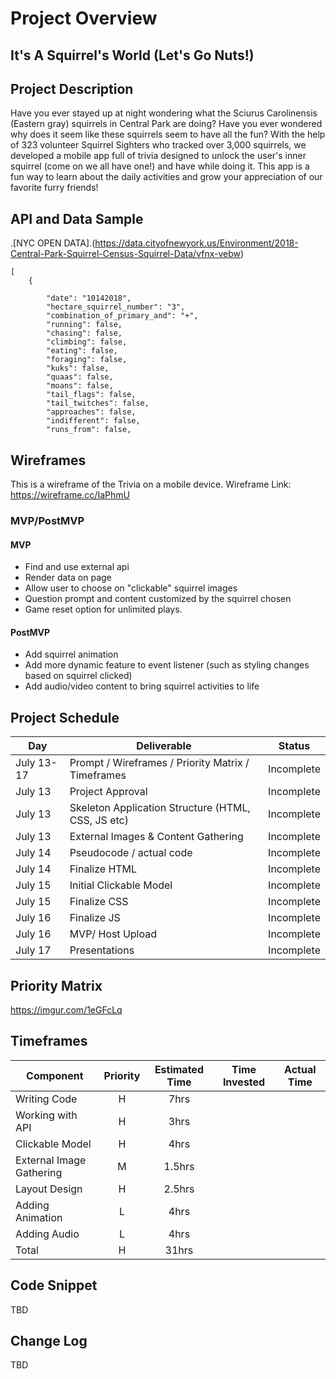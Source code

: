 # Project Overview

## It's A Squirrel's World (Let's Go Nuts!)

## Project Description

Have you ever stayed up at night wondering what the  Sciurus Carolinensis (Eastern gray) squirrels in Central Park are doing? Have you ever wondered why does it seem like these squirrels seem to have all the fun? With the help of 323 volunteer Squirrel Sighters who tracked over 3,000 squirrels, we developed a mobile app full of trivia designed to unlock the user's inner squirrel (come on we all have one!) and have while doing it. This app is a fun way to learn about the daily activities and grow your appreciation of our favorite furry friends! 
 

## API and Data Sample

.[NYC OPEN DATA].(https://data.cityofnewyork.us/Environment/2018-Central-Park-Squirrel-Census-Squirrel-Data/vfnx-vebw)

```
[
    {
       
        "date": "10142018",
        "hectare_squirrel_number": "3",
        "combination_of_primary_and": "+",
        "running": false,
        "chasing": false,
        "climbing": false,
        "eating": false,
        "foraging": false,
        "kuks": false,
        "quaas": false,
        "moans": false,
        "tail_flags": false,
        "tail_twitches": false,
        "approaches": false,
        "indifferent": false,
        "runs_from": false,

```
## Wireframes

This is a wireframe of the Trivia on a mobile device.
Wireframe Link: https://wireframe.cc/IaPhmU

### MVP/PostMVP

#### MVP 

- Find and use external api 
- Render data on page 
- Allow user to choose on "clickable" squirrel images
- Question prompt and content customized by the squirrel chosen
- Game reset option for unlimited plays.

#### PostMVP  

- Add squirrel animation 
- Add more dynamic feature to event listener (such as styling changes based on squirrel clicked)
- Add audio/video content to bring squirrel activities to life 

## Project Schedule

|  Day | Deliverable | Status
|---|---| ---|
|July 13-17| Prompt / Wireframes / Priority Matrix / Timeframes | Incomplete
|July 13| Project Approval | Incomplete
|July 13| Skeleton Application Structure (HTML, CSS, JS etc) | Incomplete
|July 13| External Images & Content Gathering | Incomplete
|July 14| Pseudocode / actual code | Incomplete
|July 14| Finalize HTML  | Incomplete
|July 15| Initial Clickable Model  | Incomplete
|July 15| Finalize CSS | Incomplete
|July 16| Finalize JS | Incomplete
|July 16| MVP/ Host Upload | Incomplete
|July 17| Presentations | Incomplete

## Priority Matrix

https://imgur.com/1eGFcLq

## Timeframes


| Component | Priority | Estimated Time | Time Invested | Actual Time |
| --- | :---: |  :---: | :---: | :---: |
| Writing Code| H | 7hrs| | |
| Working with API | H | 3hrs| | |
| Clickable Model | H | 4hrs| | |
| External Image Gathering | M | 1.5hrs| | |
| Layout Design | H | 2.5hrs| | |
| Adding Animation | L | 4hrs| | |
| Adding Audio | L | 4hrs| | |
| Total | H | 31hrs| | |

## Code Snippet

TBD

## Change Log
 
TBD
